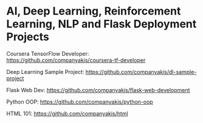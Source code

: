 # AI, Deep Learning, Reinforcement Learning, NLP and Flask Deployment Projects

Coursera TensorFlow Developer:
https://github.com/companyakis/coursera-tf-developer

Deep Learning Sample Project:
https://github.com/companyakis/dl-sample-project

Flask Web Dev: 
https://github.com/companyakis/flask-web-development

Python OOP:
https://github.com/companyakis/python-oop

HTML 101: 
https://github.com/companyakis/html
